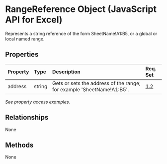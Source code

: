 # RangeReference Object (JavaScript API for Excel)

Represents a string reference of the form SheetName!A1:B5, or a global or local named range.

## Properties

| Property	   | Type	|Description| Req. Set|
|:---------------|:--------|:----------|:----|
|address|string|Gets or sets the address of the range; for example 'SheetName!A1:B5'.|[1.2](../requirement-sets/excel-api-requirement-sets.md)|

_See property access [examples.](#property-access-examples)_

## Relationships
None


## Methods
None

